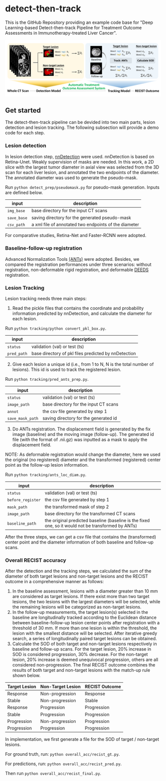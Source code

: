 # detect-then-track
This is the GitHub Repository providing an example code base for "Deep Learning-based Detect-then-track Pipeline for Treatment Outcome Assessments in Immunotherapy-treated Liver Cancer".

![model](document/workflow.png)

## Get started
The detect-then-track pipeline can be devided into two main parts, lesion detection and lesion tracking. The following subsection will provide a demo code for each step.

### Lesion detection
In lesion detection step, [nnDetection](https://github.com/MIC-DKFZ/nnDetection) were used. nnDetection is based on Retina-Unet. Weakly supervision of masks are needed. In this work, a 2D slice with the largest tumor diameter in axial view was selected from the 3D scan for each liver lesion, and annotated the two endpoints of the diameter. The annotated diameter was used to generate the pseudo-mask.

Run `python detect_prep/pseudomask.py` for pseudo-mask generation. Inputs are defined below.

|  input  | description |
| ------------------- | ------------- |
| `img_base`  | base directory for the input CT scans |
| `save_base` | saving directory for the generated pseudo-mask |
| `csv_path`  | a xml file of annotated two endpoints of the diameter |

For comparative studies, Retina-Net and Faster-RCNN were adopted.

### Baseline-follow-up registration

Advanced Normalization Tools [(ANTs)](https://github.com/ANTsX/ANTsPy) were adopted. Besides, we compared the registration performances under three scenarios: without registration, non-deformable rigid registration, and deformable [DEEDS](https://github.com/mattiaspaul/deedsBCV) registration. 

### Lesion Tracking
Lesion tracking needs three main steps:
1. Read the pickle files that contains the coordinate and probability information predicted by nnDetection, and calculate the diameter for each lesion.

Run `python tracking/python convert_pkl_box.py`.

|  input  | description |
| ------------------- | ------------- |
| `status`  | validation (val) or test (ts) |
| `pred_path` | base directory of pkl files predicted by nnDetection |

2. Give each lesion a unique id (i.e., from 1 to N, N is the total number of lesions). This id is used to track the registered lesion.

Run `python tracking/pred_ants_prep.py`.

|  input  | description |
| ------------------- | ------------- |
| `status`  | validation (val) or test (ts) |
| `image_path` | base directory for the input CT scans |
| `annot` | the csv file generated by step 1 |
| `save_mask_path` | saving directory for the generated id |

3. Do ANTs registration. The displacement field is generated by the fix image (baseline) and the moving image (follow-up). The generated id file (with the format of .nii.gz) was inputted as a mask to apply the displacement field.

NOTE: As deformable registration would change the diameter, here we used the original (no registered) diameter and the transformed (registered) center point as the follow-up lesion information.

Run `python tracking/ants_loc_diam.py`.

|  input  | description |
| ------------------- | ------------- |
| `status`  | validation (val) or test (ts) |
| `before_register` |  the csv file generated by step 1 |
| `mask_path` | the transformed mask of step 2 |
| `image_path` | base directory for the transformed CT scans |
| `baseline_path` | the original predicted baseline (baseline is the fixed one, so it would not be transformed by ANTs) |

After the three steps, we can get a csv file that contains the (transformed) center point and the diameter information of both baseline and follow-up scans.

### Overall RECIST accuracy
After the detection and the tracking steps, we calculated the sum of the diameter of both target lesions and non-target lesions and the RECIST outcome in a comprehensive manner as follows:

1. In the baseline assessment, lesions with a diameter greater than 10 mm are considered as target lesions. If there exist more than two target lesions, the two lesions with the largest diameters will be selected, while the remaining lesions will be categorized as non-target lesions.
2. In the follow-up measurements, the target lesion(s) selected in the baseline are longitudinally tracked according to the Euclidean distance between baseline-follow-up lesion center points after registration with a threshold of 30 mm. If more than one lesion is within the threshold, the lesion with the smallest distance will be selected. After iterative greedy search, a series of longitudinally paired target lesions can be obtained.
3. Calculate the SOD of both target and non-target lesions respectively in baseline and follow-up scans. For the target lesion, 20% increase in SOD is considered progression, 30% decrease. For the non-target lesion, 20% increase is deemed unequivocal progression, others are all considered non-progression. The final RECIST outcome combines the results of both target and non-target lesions with the match-up rule shown below.

| Target Lesion |	Non-Target Lesion |	RECIST Outcome |
| ------------- | ------------- | ------------- |
| Response | Non-progression	| Response |
| Stable	| Non-progression	| Stable |
| Response	| Progression	| Progression |
| Stable	| Progression	| Progression |
| Progression	| Non-progression	| Progression |
| Progression	| Progression	| Progression |

In implementation, we first generate a file for the SOD of target / non-target lesions.

For ground truth, run: `python overall_acc/recist_gt.py`.

For predictions, run: `python overall_acc/recist_pred.py`.

Then run `python overall_acc/recist_final.py`.
